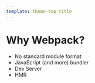 ```yaml
---
template: theme-top-title
---
```


# Why Webpack?

- No standard module format
- JavaScript (and more) bundler
- Dev Server
- HMR